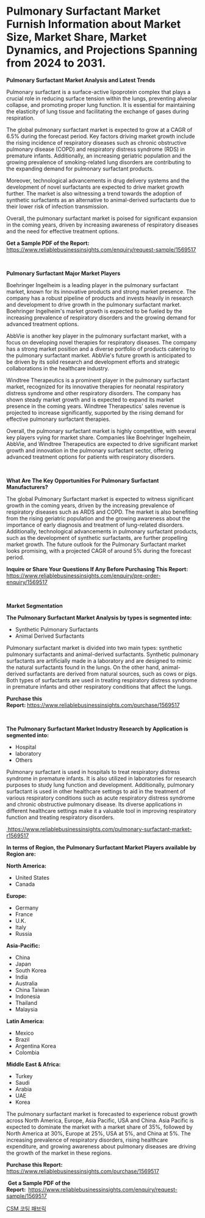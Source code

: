 <p><h1>Pulmonary Surfactant Market Furnish Information about Market Size, Market Share, Market Dynamics, and Projections Spanning from 2024 to 2031.</h1></p><p><strong>Pulmonary Surfactant Market Analysis and Latest Trends</strong></p>
<p><p>Pulmonary surfactant is a surface-active lipoprotein complex that plays a crucial role in reducing surface tension within the lungs, preventing alveolar collapse, and promoting proper lung function. It is essential for maintaining the elasticity of lung tissue and facilitating the exchange of gases during respiration.</p><p>The global pulmonary surfactant market is expected to grow at a CAGR of 6.5% during the forecast period. Key factors driving market growth include the rising incidence of respiratory diseases such as chronic obstructive pulmonary disease (COPD) and respiratory distress syndrome (RDS) in premature infants. Additionally, an increasing geriatric population and the growing prevalence of smoking-related lung disorders are contributing to the expanding demand for pulmonary surfactant products.</p><p>Moreover, technological advancements in drug delivery systems and the development of novel surfactants are expected to drive market growth further. The market is also witnessing a trend towards the adoption of synthetic surfactants as an alternative to animal-derived surfactants due to their lower risk of infection transmission.</p><p>Overall, the pulmonary surfactant market is poised for significant expansion in the coming years, driven by increasing awareness of respiratory diseases and the need for effective treatment options.</p></p>
<p><strong>Get a Sample PDF of the Report:&nbsp;</strong> <a href="https://www.reliablebusinessinsights.com/enquiry/request-sample/1569517">https://www.reliablebusinessinsights.com/enquiry/request-sample/1569517</a></p>
<p>&nbsp;</p>
<p><strong>Pulmonary Surfactant Major Market Players</strong></p>
<p><p>Boehringer Ingelheim is a leading player in the pulmonary surfactant market, known for its innovative products and strong market presence. The company has a robust pipeline of products and invests heavily in research and development to drive growth in the pulmonary surfactant market. Boehringer Ingelheim's market growth is expected to be fueled by the increasing prevalence of respiratory disorders and the growing demand for advanced treatment options.</p><p>AbbVie is another key player in the pulmonary surfactant market, with a focus on developing novel therapies for respiratory diseases. The company has a strong market position and a diverse portfolio of products catering to the pulmonary surfactant market. AbbVie's future growth is anticipated to be driven by its solid research and development efforts and strategic collaborations in the healthcare industry.</p><p>Windtree Therapeutics is a prominent player in the pulmonary surfactant market, recognized for its innovative therapies for neonatal respiratory distress syndrome and other respiratory disorders. The company has shown steady market growth and is expected to expand its market presence in the coming years. Windtree Therapeutics' sales revenue is projected to increase significantly, supported by the rising demand for effective pulmonary surfactant therapies.</p><p>Overall, the pulmonary surfactant market is highly competitive, with several key players vying for market share. Companies like Boehringer Ingelheim, AbbVie, and Windtree Therapeutics are expected to drive significant market growth and innovation in the pulmonary surfactant sector, offering advanced treatment options for patients with respiratory disorders.</p></p>
<p>&nbsp;</p>
<p><strong>What Are The Key Opportunities For Pulmonary Surfactant Manufacturers?</strong></p>
<p><p>The global Pulmonary Surfactant market is expected to witness significant growth in the coming years, driven by the increasing prevalence of respiratory diseases such as ARDS and COPD. The market is also benefiting from the rising geriatric population and the growing awareness about the importance of early diagnosis and treatment of lung-related disorders. Additionally, technological advancements in pulmonary surfactant products, such as the development of synthetic surfactants, are further propelling market growth. The future outlook for the Pulmonary Surfactant market looks promising, with a projected CAGR of around 5% during the forecast period.</p></p>
<p><strong>Inquire or Share Your Questions If Any Before Purchasing This Report:</strong> <a href="https://www.reliablebusinessinsights.com/enquiry/pre-order-enquiry/1569517">https://www.reliablebusinessinsights.com/enquiry/pre-order-enquiry/1569517</a></p>
<p>&nbsp;</p>
<p><strong>Market Segmentation</strong></p>
<p><strong>The Pulmonary Surfactant Market Analysis by types is segmented into:</strong></p>
<p><ul><li>Synthetic Pulmonary Surfactants</li><li>Animal Derived Surfactants</li></ul></p>
<p><p>Pulmonary surfactant market is divided into two main types: synthetic pulmonary surfactants and animal-derived surfactants. Synthetic pulmonary surfactants are artificially made in a laboratory and are designed to mimic the natural surfactants found in the lungs. On the other hand, animal-derived surfactants are derived from natural sources, such as cows or pigs. Both types of surfactants are used in treating respiratory distress syndrome in premature infants and other respiratory conditions that affect the lungs.</p></p>
<p><strong>Purchase this Report:&nbsp;</strong><a href="https://www.reliablebusinessinsights.com/purchase/1569517">https://www.reliablebusinessinsights.com/purchase/1569517</a></p>
<p>&nbsp;</p>
<p><strong>The Pulmonary Surfactant Market Industry Research by Application is segmented into:</strong></p>
<p><ul><li>Hospital</li><li>laboratory</li><li>Others</li></ul></p>
<p><p>Pulmonary surfactant is used in hospitals to treat respiratory distress syndrome in premature infants. It is also utilized in laboratories for research purposes to study lung function and development. Additionally, pulmonary surfactant is used in other healthcare settings to aid in the treatment of various respiratory conditions such as acute respiratory distress syndrome and chronic obstructive pulmonary disease. Its diverse applications in different healthcare settings make it a valuable tool in improving respiratory function and treating respiratory disorders.</p></p>
<p><a href="https://www.reliablebusinessinsights.com/pulmonary-surfactant-market-r1569517">&nbsp;https://www.reliablebusinessinsights.com/pulmonary-surfactant-market-r1569517</a></p>
<p><strong>In terms of Region, the Pulmonary Surfactant Market Players available by Region are:</strong></p>
<p>
    <p> <strong> North America: </strong>
        <ul>
            <li>United States</li>
            <li>Canada</li>
        </ul>
        </p> 
    <p> <strong> Europe: </strong>
        <ul>
            <li>Germany</li>
            <li>France</li>
            <li>U.K.</li>
            <li>Italy</li>
            <li>Russia</li>
        </ul>
        </p> 
    <p> <strong> Asia-Pacific: </strong>
        <ul>
            <li>China</li>
            <li>Japan</li>
            <li>South Korea</li>
            <li>India</li>
            <li>Australia</li>
            <li>China Taiwan</li>
            <li>Indonesia</li>
            <li>Thailand</li>
            <li>Malaysia</li>
        </ul>
        </p> 
    <p> <strong> Latin America: </strong>
        <ul>
            <li>Mexico</li>
            <li>Brazil</li>
            <li>Argentina Korea</li>
            <li>Colombia</li>
        </ul>
        </p> 
    <p> <strong> Middle East & Africa: </strong>
        <ul>
            <li>Turkey</li>
            <li>Saudi</li>
            <li>Arabia</li>
            <li>UAE</li>
            <li>Korea</li>
        </ul>
    </p>
    </p>
<p><p>The pulmonary surfactant market is forecasted to experience robust growth across North America, Europe, Asia Pacific, USA and China. Asia Pacific is expected to dominate the market with a market share of 35%, followed by North America at 30%, Europe at 25%, USA at 5%, and China at 5%. The increasing prevalence of respiratory disorders, rising healthcare expenditure, and growing awareness about pulmonary diseases are driving the growth of the market in these regions.</p></p>
<p><strong>Purchase this Report: </strong><a href="https://www.reliablebusinessinsights.com/purchase/1569517">https://www.reliablebusinessinsights.com/purchase/1569517</a></p>
<p>&nbsp;<strong>Get a Sample PDF of the Report:&nbsp;&nbsp;</strong><a href="https://www.reliablebusinessinsights.com/enquiry/request-sample/1569517">https://www.reliablebusinessinsights.com/enquiry/request-sample/1569517</a></p>
<p><strong></strong></p>
<p><p><a href="https://medium.com/@wheelgg5674537/csm-%EC%BD%94%ED%8C%85-%EC%9B%90%EB%8B%A8-%EC%8B%9C%EC%9E%A5-%EA%B2%BD%EC%9F%81-%EB%B6%84%EC%84%9D-%EC%8B%9C%EC%9E%A5-%EB%8F%99%ED%96%A5-%EB%B0%8F-2031%EB%85%84%EA%B9%8C%EC%A7%80%EC%9D%98-%EC%98%88%EC%B8%A1-766026172c5a">CSM 코팅 패브릭</a></p></p>